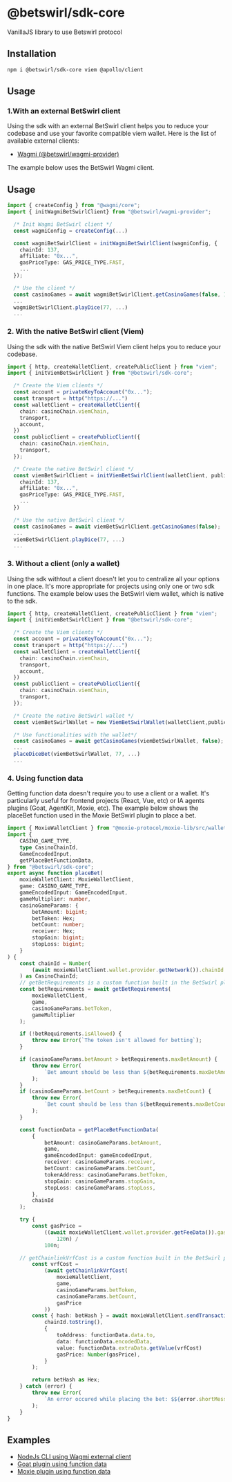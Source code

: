 # @betswirl/sdk-core

VanillaJS library to use Betswirl protocol

## Installation

```bash
npm i @betswirl/sdk-core viem @apollo/client
```
## Usage

### 1.With an external BetSwirl client

Using the sdk with an external BetSwirl client helps you to reduce your codebase and use your favorite compatible viem wallet.
Here is the list of available external clients:

- [Wagmi (@betswirl/wagmi-provider)](https://www.npmjs.com/package/@betswirl/wagmi-provider)

The example below uses the BetSwirl Wagmi client.

## Usage
```typescript
import { createConfig } from "@wagmi/core";
import { initWagmiBetSwirlClient} from "@betswirl/wagmi-provider";

  /* Init Wagmi BetSwirl client */
  const wagmiConfig = createConfig(...)

  const wagmiBetSwirlClient = initWagmiBetSwirlClient(wagmiConfig, {
    chainId: 137,
    affiliate: "0x...",
    gasPriceType: GAS_PRICE_TYPE.FAST,
    ...
  });

  /* Use the client */
  const casinoGames = await wagmiBetSwirlClient.getCasinoGames(false, 137);
  ...
  wagmiBetSwirlClient.playDice(77, ...)
  ...

```


### 2. With the native BetSwirl client (Viem)

Using the sdk with the native BetSwirl Viem client helps you to reduce your codebase.

```typescript
import { http, createWalletClient, createPublicClient } from "viem";
import { initViemBetSwirlClient } from "@betswirl/sdk-core";

  /* Create the Viem clients */
  const account = privateKeyToAccount("0x...");
  const transport = http("https://...")
  const walletClient = createWalletClient({
    chain: casinoChain.viemChain,
    transport,
    account,
  })
  const publicClient = createPublicClient({
    chain: casinoChain.viemChain,
    transport,
  });

  /* Create the native BetSwirl client */
  const viemBetSwirlClient = initViemBetSwirlClient(walletClient, publicClient, {
    chainId: 137,
    affiliate: "0x...",
    gasPriceType: GAS_PRICE_TYPE.FAST,
    ...
  })

  /* Use the native BetSwirl client */
  const casinoGames = await viemBetSwirlClient.getCasinoGames(false);
  ...
  viemBetSwirlClient.playDice(77, ...)
  ...

```

### 3. Without a client (only a wallet)
Using the sdk withtout a client doesn't let you to centralize all your options in one place. It's more appropriate for projects using only one or two sdk functions. The example below uses the BetSwirl viem wallet, which is native to the sdk.


```typescript
import { http, createWalletClient, createPublicClient } from "viem";
import { initViemBetSwirlClient } from "@betswirl/sdk-core";

  /* Create the Viem clients */
  const account = privateKeyToAccount("0x...");
  const transport = http("https://...")
  const walletClient = createWalletClient({
    chain: casinoChain.viemChain,
    transport,
    account,
  })
  const publicClient = createPublicClient({
    chain: casinoChain.viemChain,
    transport,
  });

  /* Create the native BetSwirl wallet */
  const viemBetSwirlWallet = new ViemBetSwirlWallet(walletClient,publicClient)

  /* Use functionalities with the wallet*/
  const casinoGames = await getCasinoGames(viemBetSwirlWallet, false);
  ...
  placeDiceBet(viemBetSwirlWallet, 77, ...)
  ...

```

### 4. Using function data
Getting function data doesn't require you to use a client or a wallet. It's particularly useful for frontend projects (React, Vue, etc) or IA agents plugins (Goat, AgentKit, Moxie, etc). The example below shows the placeBet function used in the Moxie BetSwirl plugin to place a bet.


```typescript
import { MoxieWalletClient } from "@moxie-protocol/moxie-lib/src/wallet";
import {
    CASINO_GAME_TYPE,
    type CasinoChainId,
    GameEncodedInput,
    getPlaceBetFunctionData,
} from "@betswirl/sdk-core";
export async function placeBet(
    moxieWalletClient: MoxieWalletClient,
    game: CASINO_GAME_TYPE,
    gameEncodedInput: GameEncodedInput,
    gameMultiplier: number,
    casinoGameParams: {
        betAmount: bigint;
        betToken: Hex;
        betCount: number;
        receiver: Hex;
        stopGain: bigint;
        stopLoss: bigint;
    }
) {
    const chainId = Number(
        (await moxieWalletClient.wallet.provider.getNetwork()).chainId
    ) as CasinoChainId;
    // getBetRequirements is a custom function built in the BetSwirl plugin
    const betRequirements = await getBetRequirements(
        moxieWalletClient,
        game,
        casinoGameParams.betToken,
        gameMultiplier
    );

    if (!betRequirements.isAllowed) {
        throw new Error(`The token isn't allowed for betting`);
    }

    if (casinoGameParams.betAmount > betRequirements.maxBetAmount) {
        throw new Error(
            `Bet amount should be less than ${betRequirements.maxBetAmount}`
        );
    }
    if (casinoGameParams.betCount > betRequirements.maxBetCount) {
        throw new Error(
            `Bet count should be less than ${betRequirements.maxBetCount}`
        );
    }

    const functionData = getPlaceBetFunctionData(
        {
            betAmount: casinoGameParams.betAmount,
            game,
            gameEncodedInput: gameEncodedInput,
            receiver: casinoGameParams.receiver,
            betCount: casinoGameParams.betCount,
            tokenAddress: casinoGameParams.betToken,
            stopGain: casinoGameParams.stopGain,
            stopLoss: casinoGameParams.stopLoss,
        },
        chainId
    );

    try {
        const gasPrice =
            ((await moxieWalletClient.wallet.provider.getFeeData()).gasPrice *
                120n) /
            100n;

    // getChainlinkVrfCost is a custom function built in the BetSwirl plugin
        const vrfCost =
            (await getChainlinkVrfCost(
                moxieWalletClient,
                game,
                casinoGameParams.betToken,
                casinoGameParams.betCount,
                gasPrice
            ))
        const { hash: betHash } = await moxieWalletClient.sendTransaction(
            chainId.toString(),
            {
                toAddress: functionData.data.to,
                data: functionData.encodedData,
                value: functionData.extraData.getValue(vrfCost)
                gasPrice: Number(gasPrice),
            }
        );

        return betHash as Hex;
    } catch (error) {
        throw new Error(
            `An error occured while placing the bet: $${error.shortMessage || error.message}`
        );
    }
}

```

## Examples

- [NodeJs CLI using Wagmi external client](https://github.com/BetSwirl/sdk/tree/main/examples/node)
- [Goat plugin using function data](https://github.com/goat-sdk/goat/pull/392)
- [Moxie plugin using function data](https://github.com/moxie-protocol/moxie-agent-skills/pull/11)
